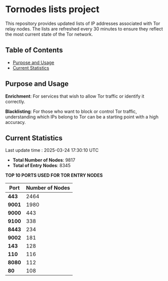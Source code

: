 # Tornodes lists project

This repository provides updated lists of IP addresses associated with Tor relay nodes. The lists are refreshed every 30 minutes to ensure they reflect the most current state of the Tor network.

## Table of Contents

- [Purpose and Usage](#purpose-and-usage)
- [Current Statistics](#current-statistics)


## Purpose and Usage

**Enrichment**: For services that wish to allow Tor traffic or identify it correctly.

**Blacklisting**: For those who want to block or control Tor traffic, understanding which IPs belong to Tor can be a starting point with a high accuracy.

## Current Statistics

Last update time : 2025-03-24 17:30:10 UTC

- **Total Number of Nodes**: 9817
- **Total of Entry Nodes**: 8345

**TOP 10 PORTS USED FOR TOR ENTRY NODES**

| **Port** | **Number of Nodes** |
|------|-----------------|
| **443**   | 2464  |
| **9001**   | 1980  |
| **9000**   | 443  |
| **9100**   | 338  |
| **8443**   | 234  |
| **9002**   | 181  |
| **143**   | 128  |
| **110**   | 116  |
| **8080**   | 112  |
| **80**   | 108  |

